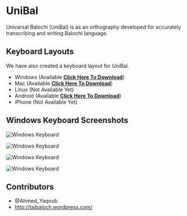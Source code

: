 UniBal
======

Univarsal Balochi [UniBal] is as an orthography developed for accurately transcribing and writing Balochi language.

Keyboard Layouts
---
  We have also created a keyboard layout for UniBal.
  
- Windows (Available **[Click Here To Download](https://github.com/JeyKeu/UniBal/releases/tag/v1.1)**)
- Mac (Available **[Click Here To Download](https://drive.google.com/open?id=0B-23fpEqqNX-ckNTcU1CV18xUU0)**)
- Linux (Not Available Yet)
- Android (Available **[Click Here To Download](https://drive.google.com/file/d/0B-23fpEqqNX-NzZ5Y19UdDQwekE/view?usp=sharing)**)
- iPhone (Not Available Yet)

Windows Keyboard Screenshots
---

![Windows Keyboard](http://projects.junaidqadir.com/unibal/images/windows/UniBal.jpg "Windows Keyboard Default State")

![Windows Keyboard](http://projects.junaidqadir.com/unibal/images/windows/UniBalShft.jpg "Windows Keyboard Shift State")

![Windows Keyboard](http://projects.junaidqadir.com/unibal/images/windows/UniBalAltGr.jpg "Windows Keyboard AltGr/Left Ctl+Alt/[ State")

![Windows Keyboard](http://projects.junaidqadir.com/unibal/images/windows/UniBalShftAltGr.jpg "Windows Keyboard Shift AltGr/Left Ctl+Alt/[ State")

Contributors
---

- @Ahmed_Yaqoub 
- http://tajbaloch.wordpress.com/
